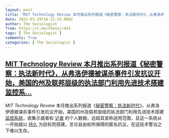 ```yaml
---
layout: post
title: "MIT Technology Review 本月推出系列报道《秘密警察：执法新时代》，从弗洛伊德被谋杀事件引发抗议开始，美国的州及联邦层级的执法部门利用先进技术搭建 监控系"
date: 2022-03-29T16:12:53.000Z
author: The Sociologist
from: https://t.me/thesoc/443
tags: [ The Sociologist ]
comments: True
categories: [ The Sociologist ]
---
```

<!--1648570373000-->
[MIT Technology Review 本月推出系列报道《秘密警察：执法新时代》，从弗洛伊德被谋杀事件引发抗议开始，美国的州及联邦层级的执法部门利用先进技术搭建 监控系...](https://t.me/thesoc/443)
------

<div>
<p><i>MIT Technology Review</i> 本月推出系列报道《<a href="https://www.technologyreview.com/supertopic/secret-police-surveillance-investigation-minnesota/" target="_blank" rel="noopener" onclick="return confirm('Open this link?\n\n'+this.href);">秘密警察：执法新时代</a>》，从弗洛伊德被谋杀事件引发抗议开始，美国的州及联邦层级的执法部门利用先进技术搭建 <a href="https://www.technologyreview.com/2022/03/03/1046676/police-surveillance-minnesota-george-floyd/" target="_blank" rel="noopener" onclick="return confirm('Open this link?\n\n'+this.href);">监控系统</a>，收集示威者和 <a href="https://www.technologyreview.com/2022/03/23/1047899/secret-police-app-minnesota-police-journalists-protests-data/" target="_blank" rel="noopener" onclick="return confirm('Open this link?\n\n'+this.href);">记者</a> 的个人数据，远超其宣称适用范围，且这一系统从一开始就以 <a href="https://www.technologyreview.com/2022/03/17/1047413/secret-police-surveillance-protesters-george-floyd-operation-safety-net/" target="_blank" rel="noopener" onclick="return confirm('Open this link?\n\n'+this.href);">持久</a> 为目标而搭建。言论自由权所保障的匿名抗议，在这技术警治之下难以生存。</p>
</div>
